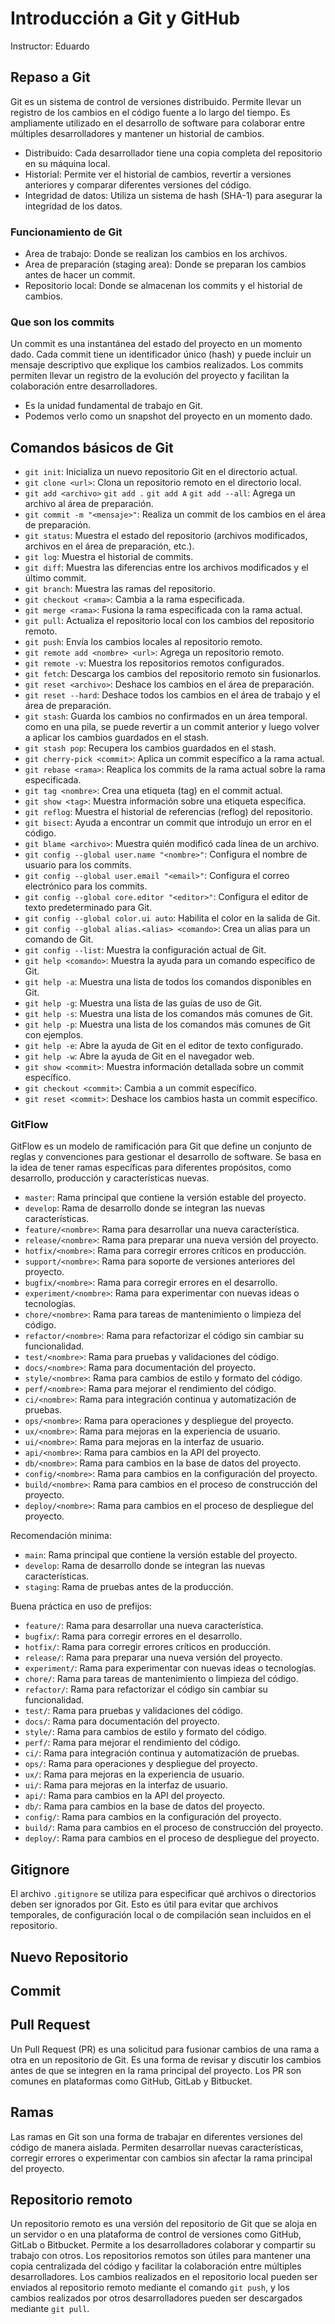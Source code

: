 # Introducción a Git y GitHub

Instructor: Eduardo

## Repaso a Git

Git es un sistema de control de versiones distribuido. Permite llevar un registro de los cambios en el código fuente a lo largo del tiempo. Es ampliamente utilizado en el desarrollo de software para colaborar entre múltiples desarrolladores y mantener un historial de cambios.

- Distribuido: Cada desarrollador tiene una copia completa del repositorio en su máquina local.
- Historial: Permite ver el historial de cambios, revertir a versiones anteriores y comparar diferentes versiones del código.
- Integridad de datos: Utiliza un sistema de hash (SHA-1) para asegurar la integridad de los datos.

### Funcionamiento de Git

- Area de trabajo: Donde se realizan los cambios en los archivos.
- Area de preparación (staging area): Donde se preparan los cambios antes de hacer un commit.
- Repositorio local: Donde se almacenan los commits y el historial de cambios.

### Que son los commits

Un commit es una instantánea del estado del proyecto en un momento dado. Cada commit tiene un identificador único (hash) y puede incluir un mensaje descriptivo que explique los cambios realizados. Los commits permiten llevar un registro de la evolución del proyecto y facilitan la colaboración entre desarrolladores.

- Es la unidad fundamental de trabajo en Git.
- Podemos verlo como un snapshot del proyecto en un momento dado.

## Comandos básicos de Git

- `git init`: Inicializa un nuevo repositorio Git en el directorio actual.
- `git clone <url>`: Clona un repositorio remoto en el directorio local.
- `git add <archivo>` `git add .` `git add A` `git add --all`: Agrega un archivo al área de preparación.
- `git commit -m "<mensaje>"`: Realiza un commit de los cambios en el área de preparación.
- `git status`: Muestra el estado del repositorio (archivos modificados, archivos en el área de preparación, etc.).
- `git log`: Muestra el historial de commits.
- `git diff`: Muestra las diferencias entre los archivos modificados y el último commit.
- `git branch`: Muestra las ramas del repositorio.
- `git checkout <rama>`: Cambia a la rama especificada.
- `git merge <rama>`: Fusiona la rama especificada con la rama actual.
- `git pull`: Actualiza el repositorio local con los cambios del repositorio remoto.
- `git push`: Envía los cambios locales al repositorio remoto.
- `git remote add <nombre> <url>`: Agrega un repositorio remoto.
- `git remote -v`: Muestra los repositorios remotos configurados.
- `git fetch`: Descarga los cambios del repositorio remoto sin fusionarlos.
- `git reset <archivo>`: Deshace los cambios en el área de preparación.
- `git reset --hard`: Deshace todos los cambios en el área de trabajo y el área de preparación.
- `git stash`: Guarda los cambios no confirmados en un área temporal. como en una pila, se puede revertir a un commit anterior y luego volver a aplicar los cambios guardados en el stash.
- `git stash pop`: Recupera los cambios guardados en el stash.
- `git cherry-pick <commit>`: Aplica un commit específico a la rama actual.
- `git rebase <rama>`: Reaplica los commits de la rama actual sobre la rama especificada.
- `git tag <nombre>`: Crea una etiqueta (tag) en el commit actual.
- `git show <tag>`: Muestra información sobre una etiqueta específica.
- `git reflog`: Muestra el historial de referencias (reflog) del repositorio.
- `git bisect`: Ayuda a encontrar un commit que introdujo un error en el código.
- `git blame <archivo>`: Muestra quién modificó cada línea de un archivo.
- `git config --global user.name "<nombre>"`: Configura el nombre de usuario para los commits.
- `git config --global user.email "<email>"`: Configura el correo electrónico para los commits.
- `git config --global core.editor "<editor>"`: Configura el editor de texto predeterminado para Git.
- `git config --global color.ui auto`: Habilita el color en la salida de Git.
- `git config --global alias.<alias> <comando>`: Crea un alias para un comando de Git.
- `git config --list`: Muestra la configuración actual de Git.
- `git help <comando>`: Muestra la ayuda para un comando específico de Git.
- `git help -a`: Muestra una lista de todos los comandos disponibles en Git.
- `git help -g`: Muestra una lista de las guías de uso de Git.
- `git help -s`: Muestra una lista de los comandos más comunes de Git.
- `git help -p`: Muestra una lista de los comandos más comunes de Git con ejemplos.
- `git help -e`: Abre la ayuda de Git en el editor de texto configurado.
- `git help -w`: Abre la ayuda de Git en el navegador web.
- `git show <commit>`: Muestra información detallada sobre un commit específico.
- `git checkout <commit>`: Cambia a un commit específico.
- `git reset <commit>`: Deshace los cambios hasta un commit específico.

### GitFlow

GitFlow es un modelo de ramificación para Git que define un conjunto de reglas y convenciones para gestionar el desarrollo de software. Se basa en la idea de tener ramas específicas para diferentes propósitos, como desarrollo, producción y características nuevas.

- `master`: Rama principal que contiene la versión estable del proyecto.
- `develop`: Rama de desarrollo donde se integran las nuevas características.
- `feature/<nombre>`: Rama para desarrollar una nueva característica.
- `release/<nombre>`: Rama para preparar una nueva versión del proyecto.
- `hotfix/<nombre>`: Rama para corregir errores críticos en producción.
- `support/<nombre>`: Rama para soporte de versiones anteriores del proyecto.
- `bugfix/<nombre>`: Rama para corregir errores en el desarrollo.
- `experiment/<nombre>`: Rama para experimentar con nuevas ideas o tecnologías.
- `chore/<nombre>`: Rama para tareas de mantenimiento o limpieza del código.
- `refactor/<nombre>`: Rama para refactorizar el código sin cambiar su funcionalidad.
- `test/<nombre>`: Rama para pruebas y validaciones del código.
- `docs/<nombre>`: Rama para documentación del proyecto.
- `style/<nombre>`: Rama para cambios de estilo y formato del código.
- `perf/<nombre>`: Rama para mejorar el rendimiento del código.
- `ci/<nombre>`: Rama para integración continua y automatización de pruebas.
- `ops/<nombre>`: Rama para operaciones y despliegue del proyecto.
- `ux/<nombre>`: Rama para mejoras en la experiencia de usuario.
- `ui/<nombre>`: Rama para mejoras en la interfaz de usuario.
- `api/<nombre>`: Rama para cambios en la API del proyecto.
- `db/<nombre>`: Rama para cambios en la base de datos del proyecto.
- `config/<nombre>`: Rama para cambios en la configuración del proyecto.
- `build/<nombre>`: Rama para cambios en el proceso de construcción del proyecto.
- `deploy/<nombre>`: Rama para cambios en el proceso de despliegue del proyecto.

Recomendación minima:

- `main`: Rama principal que contiene la versión estable del proyecto.
- `develop`: Rama de desarrollo donde se integran las nuevas características.
- `staging`: Rama de pruebas antes de la producción.

Buena práctica en uso de prefijos:

- `feature/`: Rama para desarrollar una nueva característica.
- `bugfix/`: Rama para corregir errores en el desarrollo.
- `hotfix/`: Rama para corregir errores críticos en producción.
- `release/`: Rama para preparar una nueva versión del proyecto.
- `experiment/`: Rama para experimentar con nuevas ideas o tecnologías.
- `chore/`: Rama para tareas de mantenimiento o limpieza del código.
- `refactor/`: Rama para refactorizar el código sin cambiar su funcionalidad.
- `test/`: Rama para pruebas y validaciones del código.
- `docs/`: Rama para documentación del proyecto.
- `style/`: Rama para cambios de estilo y formato del código.
- `perf/`: Rama para mejorar el rendimiento del código.
- `ci/`: Rama para integración continua y automatización de pruebas.
- `ops/`: Rama para operaciones y despliegue del proyecto.
- `ux/`: Rama para mejoras en la experiencia de usuario.
- `ui/`: Rama para mejoras en la interfaz de usuario.
- `api/`: Rama para cambios en la API del proyecto.
- `db/`: Rama para cambios en la base de datos del proyecto.
- `config/`: Rama para cambios en la configuración del proyecto.
- `build/`: Rama para cambios en el proceso de construcción del proyecto.
- `deploy/`: Rama para cambios en el proceso de despliegue del proyecto.

## Gitignore

El archivo `.gitignore` se utiliza para especificar qué archivos o directorios deben ser ignorados por Git. Esto es útil para evitar que archivos temporales, de configuración local o de compilación sean incluidos en el repositorio.

## Nuevo Repositorio

## Commit

## Pull Request

Un Pull Request (PR) es una solicitud para fusionar cambios de una rama a otra en
un repositorio de Git. Es una forma de revisar y discutir los cambios antes de que se integren en la rama principal del proyecto. Los PR son comunes en plataformas como GitHub, GitLab y Bitbucket.

## Ramas

Las ramas en Git son una forma de trabajar en diferentes versiones del código de manera aislada. Permiten desarrollar nuevas características, corregir errores o experimentar con cambios sin afectar la rama principal del proyecto.

## Repositorio remoto

Un repositorio remoto es una versión del repositorio de Git que se aloja en un servidor o en una plataforma de control de versiones como GitHub, GitLab o Bitbucket. Permite a los desarrolladores colaborar y compartir su trabajo con otros.
Los repositorios remotos son útiles para mantener una copia centralizada del código y facilitar la colaboración entre múltiples desarrolladores. Los cambios realizados en el repositorio local pueden ser enviados al repositorio remoto mediante el comando `git push`, y los cambios realizados por otros desarrolladores pueden ser descargados mediante `git pull`.

